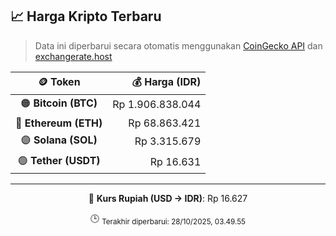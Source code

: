 

<!-- HARGA_KRIPTO -->
## 📈 Harga Kripto Terbaru

> Data ini diperbarui secara otomatis menggunakan [CoinGecko API](https://www.coingecko.com/) dan [exchangerate.host](https://exchangerate.host/)

<div align="center">

| 🪙 Token | 💰 Harga (IDR) |
|:------:|---------------:|
| 🟠 **Bitcoin (BTC)**   | Rp 1.906.838.044 |
| 🔵 **Ethereum (ETH)**  | Rp 68.863.421 |
| 🟣 **Solana (SOL)**    | Rp 3.315.679 |
| 🟢 **Tether (USDT)**   | Rp 16.631 |

---

💱 **Kurs Rupiah (USD → IDR)**: Rp 16.627

🕒 <sub>Terakhir diperbarui: 28/10/2025, 03.49.55</sub>

</div>
<!-- /HARGA_KRIPTO -->